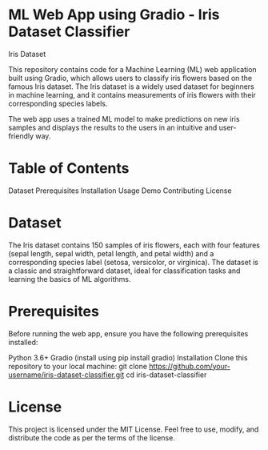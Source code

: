# ML Web App using Gradio - Iris Dataset Classifier
Iris Dataset

This repository contains code for a Machine Learning (ML) web application built using Gradio, which allows users to classify iris flowers based on the famous Iris dataset. The Iris dataset is a widely used dataset for beginners in machine learning, and it contains measurements of iris flowers with their corresponding species labels.

The web app uses a trained ML model to make predictions on new iris samples and displays the results to the users in an intuitive and user-friendly way.

# Table of Contents
 Dataset
 Prerequisites
 Installation
 Usage
 Demo
 Contributing
 License

# Dataset
The Iris dataset contains 150 samples of iris flowers, each with four features (sepal length, sepal width, petal length, and petal width) and a corresponding species label (setosa, versicolor, or virginica). The dataset is a classic and straightforward dataset, ideal for classification tasks and learning the basics of ML algorithms.

# Prerequisites
Before running the web app, ensure you have the following prerequisites installed:

Python 3.6+
Gradio (install using pip install gradio)
Installation
Clone this repository to your local machine:
git clone https://github.com/your-username/iris-dataset-classifier.git
cd iris-dataset-classifier

# License
This project is licensed under the MIT License. Feel free to use, modify, and distribute the code as per the terms of the license.



